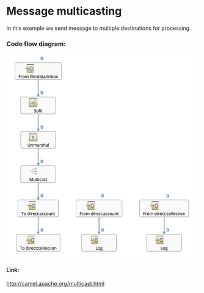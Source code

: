 # Message multicasting
In this example we send message to multiple destinations for processing.

### Code flow diagram:
![alt text](../images/multicasting.png)

#### Link:
http://camel.apache.org/multicast.html